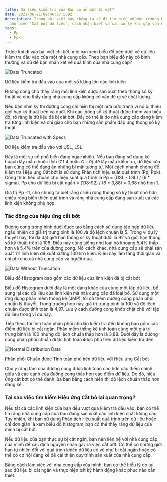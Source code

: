 ```yaml
---
title: Dữ liệu kiểm tra của Bạn có Ẩn một Bí mật?
date: 2021-06-21T09:46:57.569Z
description: Trong bài viết này chúng ta sẽ đi tìm hiểu về một trường hợp khá
  phổ biến "Cắt bớt dữ liệu", cách nhận biết và các xử lý khi gặp vấn đề này.
tags:
  - Pp
  - Ppk
---
```

Trước khi đi vào bài viết chi tiết, mời bạn xem biểu đồ bên dưới về dữ liệu kiểm tra đầu vào của một nhà cung cấp. Theo bạn biểu đồ này có bình thường và đủ để bạn nhận xét về quá trình của nhà cung cấp?

![Data Truncated](https://lh6.googleusercontent.com/9lTcgFZDbFfjlSxFU43wRr6N75h3Ft0EkmfM35Kkkbfe-ZYyYBcm31QBVIDd2FEXNy99DdzOzDsb796lLLDCon9u5vP49NoaBPbzF0HU5PolDJ1GDTrBM0dIxXUO8Tv5-lKCy9V9)

Dữ liệu kiểm tra đầu vào của một số lượng lớn các linh kiện

Đường cong cho thấy rằng mỗi linh kiện được sản xuất theo thông số kỹ thuật và cho thấy rằng nhà cung cấp không có vấn đề gì về chất lượng.

Nếu bạn nhìn kỹ thì đường cong chỉ hiển thị một nửa bức tranh vì nó bị thiếu giới hạn kỹ thuật trên và dưới. Khi các thông số kỹ thuật được thêm vào biểu đồ, rõ ràng là dữ liệu đã bị cắt bớt. Đây có thể là do nhà cung cấp đang kiểm tra từng linh kiện và chỉ giao cho bạn những sản phẩm đáp ứng thông số kỹ thuật. 

![Data Truncated with Specs](https://lh6.googleusercontent.com/XJ2IHis3bvcpSpdspYUBTy6L3dmVgrQ1XHrn1LGbjvv4tUhcxa7P2yArJyyF1sQxPOS6_RPiE5YwvZEqcTa6JGJSEpBGoEQ_qt0wbGWWy87bIBu1DjNR-rOLdl_AFCq0Bc1fAjtb)

Dữ liệu kiểm tra đầu vào với USL, LSL

Đây là một sự cố phổ biến đáng ngạc nhiên. Nếu bạn đang sử dụng kế hoạch lấy mẫu thuộc tính (Z1.4 hoặc C = 0) để lấy mẫu kiểm tra, dữ liệu của bạn cũng có thể đang ẩn những bí mật tương tự. Một cách nhanh chóng để kiểm tra Hiệu ứng Cắt bớt là sử dụng Phân tích hiệu suất quá trình (Pp, Ppk). Công thức tiêu chuẩn cho hiệu suất quá trình là Pp = (USL - LSL) / (6 \* sigma). Pp cho dữ liệu bị cắt ngắn = (108-92) / (6 \* 3,88) = 0,68 nhỏ hơn 1.

Giá trị Pp <1, cho chúng ta biết rằng chiều rộng thông số kỹ thuật nhỏ hơn chiều rộng biến thiên quá trình và rằng nhà cung cấp đang sản xuất cả các linh kiện không phù hợp.

### Tác động của hiệu ứng cắt bớt

Đường cong trong hình dưới được tạo bằng cách sử dụng tập hợp dữ liệu ngẫu nhiên có giá trị trung bình là 100 và độ lệch chuẩn là 5. Trong ví dụ lý thuyết này, tôi đã đặt giới hạn thông số kỹ thuật dưới là 92 và giới hạn thông số kỹ thuật trên là 108. Điều này cũng giống như loại bỏ khoảng 5,4% thấp hơn và 5,4% trên của đường cong. Nói cách khác, nhà cung cấp sẽ phải sản xuất 111 linh kiện để xuất xưởng 100 linh kiện. Điều này làm tăng thời gian và chi phí cho cả nhà cung cấp và người mua.

![Data Without Truncation](https://lh3.googleusercontent.com/c_b733_u3tzib3sDqxj__mLRESnjGaXieQk9w8r0P9-QWdhMfDtt9tokZPSy9hFGf-GkYwCf-H5fgdyVmJfwz48lTz-1noHyqiPYVUYtWxxG2xxbYmg9jkMrJnNXtfJ1yvDXlUtG)

Biểu đồ Histogram bao gồm các dữ liệu của linh kiện đã bị cắt bớt

Biểu đồ Histogram dưới đây là một dạng khác của cùng một tập dữ liệu, bổ sung lại các dữ liệu của linh kiện mà nhà cung cấp đã loại bỏ. Sử dụng một ứng dụng phần mềm thống kê (JMP), tôi đã thêm đường cong phân phối chuẩn lý thuyết. Trong trường hợp này, giá trị trung bình là 100 và độ lệch chuẩn được tính toán là 4,97. Lưu ý cách đường cong khớp chặt chẽ với tập dữ liệu trong ví dụ này.

Tiếp theo, tôi tính toán phân phối cho lần kiểm tra đến không bao gồm các điểm dữ liệu bị cắt ngắn. Phần mềm thống kê tính toán cùng một giá trị trung bình là 100 nhưng độ lệch chuẩn thấp hơn là 3,88. Dưới đây là đường cong phân phối chuẩn được tính toán được phủ trên dữ liệu kiểm tra đến.

![Normal Distribution Data](https://lh5.googleusercontent.com/F6LSeQxu-2BALS5uiR9EdCh88uqa9BA51Xy8PqpKnSZM2cwBmdE4km-bJ0pdz67X6sYIzzyA4KX99G6EwswcfJWys7NoW7aTZDDf95tcXQxlWOVHRfptSeyjr5a5-PDnPtwMjxCB)

Phân phối Chuẩn được Tính toán phủ trên dữ liệu với Hiệu ứng Cắt bớt

Chú ý rằng tâm của đường cong được tính toán cao hơn các điểm chính giữa và các cạnh của đường cong thấp hơn các điểm dữ liệu. Do đó, hiệu ứng cắt bớt có thể đánh lừa bạn bằng cách hiển thị độ lệch chuẩn thấp hơn đáng kể.

### Tại sao việc tìm kiếm Hiệu ứng Cắt bỏ lại quan trọng?

Nếu tất cả các linh kiện của bạn đều vượt qua kiểm tra đầu vào, bạn có thể tin rằng nhà cung cấp của bạn đang sản xuất các linh kiện chất lượng cao. Tuy nhiên, khi bạn sử dụng Phân tích hiệu suất quá trình trên dữ liệu hoặc chỉ đơn giản là xem biểu đồ histogram, bạn có thể thấy rằng dữ liệu của mình bị cắt bớt.

Nếu dữ liệu của bạn thực sự bị cắt ngắn, bạn nên liên hệ với nhà cung cấp của mình để xác định nguyên nhân gây ra việc cắt bớt. Có thể có những giới hạn tự nhiên đối với quá trình khiến dữ liệu có vẻ như bị cắt ngắn hoặc có thể có cơ hội đáng kể để cải thiện quy trình sản xuất của nhà cung cấp.

Bằng cách làm việc với nhà cung cấp của mình, bạn có thể hiểu lý do tại sao dữ liệu bị cắt ngắn và thực hiện bất kỳ hành động khắc phục nào cần thiết.